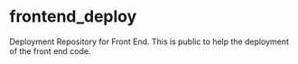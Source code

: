 # frontend_deploy
Deployment Repository for Front End. This is public to help the deployment of the front end code.
